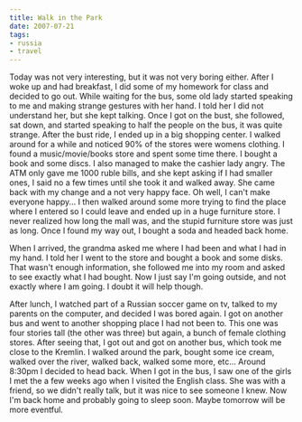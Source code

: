 ```yaml
---
title: Walk in the Park
date: 2007-07-21
tags:
- russia
- travel
---
```

Today was not very interesting, but it was not very boring either. After I woke up and had breakfast, I did some of my homework for class and decided to go out. While waiting for the bus, some old lady started speaking to me and making strange gestures with her hand. I told her I did not understand her, but she kept talking. Once I got on the bust, she followed, sat down, and started speaking to half the people on the bus, it was quite strange. After the bust ride, I ended up in a big shopping center. I walked around for a while and noticed 90% of the stores were womens clothing. I found a music/movie/books store and spent some time there. I bought a book and some discs. I also managed to make the cashier lady angry. The ATM only gave me 1000 ruble bills, and she kept asking if I had smaller ones, I said no a few times until she took it and walked away. She came back with my change and a not very happy face. Oh well, I can't make everyone happy... I then walked around some more trying to find the place where I entered so I could leave and ended up in a huge furniture store. I never realized how long the mall was, and the stupid furniture store was just as long. Once I found my way out, I bought a soda and headed back home.

When I arrived, the grandma asked me where I had been and what I had in my hand. I told her I went to the store and bought a book and some disks. That wasn't enough information, she followed me into my room and asked to see exactly what I had bought. Now I just say I'm going outside, and not exactly where I am going. I doubt it will help though.

After lunch, I watched part of a Russian soccer game on tv, talked to my parents on the computer, and decided I was bored again. I got on another bus and went to another shopping place I had not been to. This one was four stories tall (the other was three) but again, a bunch of female clothing stores. After seeing that, I got out and got on another bus, which took me close to the Kremlin. I walked around the park, bought some ice cream, walked over the river, walked back, walked some more, etc... Around 8:30pm I decided to head back. When I got in the bus, I saw one of the girls I met the a few weeks ago when I visited the English class. She was with a friend, so we didn't really talk, but it was nice to see someone I knew. Now I'm back home and probably going to sleep soon. Maybe tomorrow will be more eventful.
